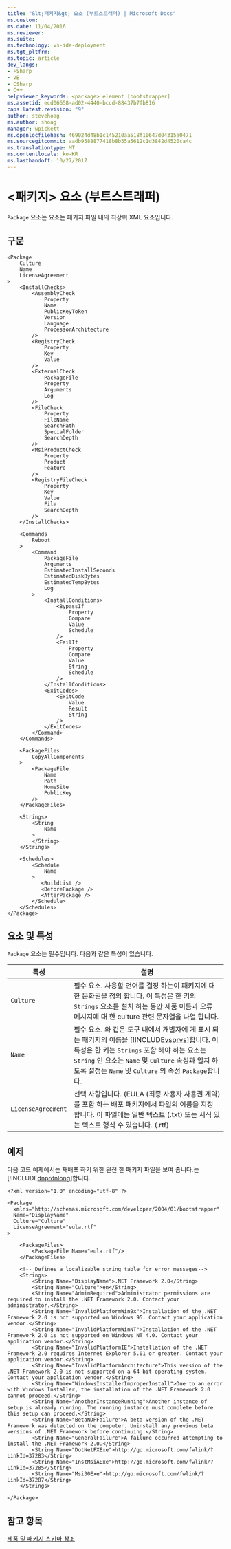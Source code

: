 ```yaml
---
title: "&lt;패키지&gt; 요소 (부트스트래퍼) | Microsoft Docs"
ms.custom: 
ms.date: 11/04/2016
ms.reviewer: 
ms.suite: 
ms.technology: vs-ide-deployment
ms.tgt_pltfrm: 
ms.topic: article
dev_langs:
- FSharp
- VB
- CSharp
- C++
helpviewer_keywords: <package> element [bootstrapper]
ms.assetid: ecd06658-ad02-4440-bccd-88437b7fb816
caps.latest.revision: "9"
author: stevehoag
ms.author: shoag
manager: wpickett
ms.openlocfilehash: 469024d48b1c145210aa518f10647d04315a0471
ms.sourcegitcommit: aadb9588877418b8b55a5612c1d3842d4520ca4c
ms.translationtype: MT
ms.contentlocale: ko-KR
ms.lasthandoff: 10/27/2017
---
```

# <a name="ltpackagegt-element-bootstrapper"></a>&lt;패키지&gt; 요소 (부트스트래퍼)
`Package` 요소는 요소는 패키지 파일 내의 최상위 XML 요소입니다.  
  
## <a name="syntax"></a>구문  
  
```  
<Package  
    Culture  
    Name  
    LicenseAgreement  
>  
    <InstallChecks>  
        <AssemblyCheck   
            Property  
            Name  
            PublicKeyToken  
            Version  
            Language  
            ProcessorArchitecture  
        />  
        <RegistryCheck  
            Property  
            Key  
            Value  
        />  
        <ExternalCheck   
            PackageFile  
            Property  
            Arguments  
            Log  
        />  
        <FileCheck   
            Property  
            FileName  
            SearchPath  
            SpecialFolder  
            SearchDepth  
        />  
        <MsiProductCheck   
            Property  
            Product  
            Feature  
        />  
        <RegistryFileCheck   
            Property  
            Key  
            Value  
            File  
            SearchDepth  
        />  
    </InstallChecks>  
  
    <Commands  
        Reboot  
    >  
        <Command  
            PackageFile  
            Arguments  
            EstimatedInstallSeconds  
            EstimatedDiskBytes  
            EstimatedTempBytes  
            Log  
        >  
            <InstallConditions>  
                <BypassIf   
                    Property  
                    Compare  
                    Value  
                    Schedule  
                />  
                <FailIf   
                    Property  
                    Compare  
                    Value  
                    String  
                    Schedule  
                />  
            </InstallConditions>  
            <ExitCodes>  
                <ExitCode   
                    Value  
                    Result  
                    String  
                />  
            </ExitCodes>  
        </Command>  
    </Commands>  
  
    <PackageFiles  
        CopyAllComponents  
    >  
        <PackageFile   
            Name  
            Path  
            HomeSite  
            PublicKey  
        />  
    </PackageFiles>  
  
    <Strings>  
        <String  
            Name  
        >  
        </String>  
    </Strings>  
  
    <Schedules>  
        <Schedule  
            Name  
        >  
           <BuildList />  
           <BeforePackage />  
           <AfterPackage />  
        </Schedule>  
    </Schedules>  
</Package>  
```  
  
## <a name="elements-and-attributes"></a>요소 및 특성  
 `Package` 요소는 필수입니다. 다음과 같은 특성이 있습니다.  
  
|특성|설명|  
|---------------|-----------------|  
|`Culture`|필수 요소. 사용할 언어를 결정 하는이 패키지에 대 한 문화권을 정의 합니다. 이 특성은 한 키의 `Strings` 요소를 설치 하는 동안 제품 이름과 오류 메시지에 대 한 culture 관련 문자열을 나열 합니다.|  
|`Name`|필수 요소. 와 같은 도구 내에서 개발자에 게 표시 되는 패키지의 이름을 [!INCLUDE[vsprvs](../code-quality/includes/vsprvs_md.md)]합니다. 이 특성은 한 키는 `Strings` 포함 해야 하는 요소는 `String` 인 요소는 `Name` 및 `Culture` 속성과 일치 하도록 설정는 `Name` 및 `Culture` 의 속성 `Package`합니다.|  
|`LicenseAgreement`|선택 사항입니다. (EULA (최종 사용자 사용권 계약)를 포함 하는 배포 패키지에서 파일의 이름을 지정 합니다.  이 파일에는 일반 텍스트 (.txt) 또는 서식 있는 텍스트 형식 수 있습니다. (.rtf)|  
  
## <a name="example"></a>예제  
 다음 코드 예제에서는 재배포 하기 위한 완전 한 패키지 파일을 보여 줍니다.는 [!INCLUDE[dnprdnlong](../code-quality/includes/dnprdnlong_md.md)]합니다.  
  
```  
<?xml version="1.0" encoding="utf-8" ?>  
  
<Package  
  xmlns="http://schemas.microsoft.com/developer/2004/01/bootstrapper"  
  Name="DisplayName"  
  Culture="Culture"  
  LicenseAgreement="eula.rtf"  
>  
  
    <PackageFiles>  
        <PackageFile Name="eula.rtf"/>  
    </PackageFiles>  
  
    <!-- Defines a localizable string table for error messages-->  
    <Strings>  
        <String Name="DisplayName">.NET Framework 2.0</String>  
        <String Name="Culture">en</String>  
        <String Name="AdminRequired">Administrator permissions are required to install the .NET Framework 2.0. Contact your administrator.</String>  
        <String Name="InvalidPlatformWin9x">Installation of the .NET Framework 2.0 is not supported on Windows 95. Contact your application vendor.</String>  
        <String Name="InvalidPlatformWinNT">Installation of the .NET Framework 2.0 is not supported on Windows NT 4.0. Contact your application vendor.</String>  
        <String Name="InvalidPlatformIE">Installation of the .NET Framework 2.0 requires Internet Explorer 5.01 or greater. Contact your application vendor.</String>  
        <String Name="InvalidPlatformArchitecture">This version of the .NET Framework 2.0 is not supported on a 64-bit operating system. Contact your application vendor.</String>  
        <String Name="WindowsInstallerImproperInstall">Due to an error with Windows Installer, the installation of the .NET Framework 2.0 cannot proceed.</String>  
        <String Name="AnotherInstanceRunning">Another instance of setup is already running. The running instance must complete before this setup can proceed.</String>  
        <String Name="BetaNDPFailure">A beta version of the .NET Framework was detected on the computer. Uninstall any previous beta versions of .NET Framework before continuing.</String>  
        <String Name="GeneralFailure">A failure occurred attempting to install the .NET Framework 2.0.</String>  
        <String Name="DotNetFXExe">http://go.microsoft.com/fwlink/?LinkId=37283</String>  
        <String Name="InstMsiAExe">http://go.microsoft.com/fwlink/?LinkId=37285</String>  
        <String Name="Msi30Exe">http://go.microsoft.com/fwlink/?LinkId=37287</String>  
    </Strings>  
  
</Package>  
```  
  
## <a name="see-also"></a>참고 항목  
 [제품 및 패키지 스키마 참조](../deployment/product-and-package-schema-reference.md)